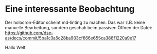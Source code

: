 # Eine interessante Beobachtung

Der holocron-Editor scheint md-linting zu machen. Das war z.B. keine manuelle Bearbeitung, sondern geschah beim passiven Öffnen der Datei: <https://github.com/dse-as/docs/commit/5ba1c3a5c28ba933cf666e655ca388f1220a9e17>

Hallo Welt